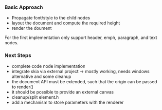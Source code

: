 ### Basic Approach
- Propagate font/style to the child nodes
- layout the document and compute the required height
- render the doument

For the first implementation only support header, emph, paragraph,
and text nodes.

### Next Steps
- complete code node implementation
- integrate skia via external project -> mostly working, needs windows alternative and some cleanup
- the document API must be extended, such that the origin can be passed to render()
- it should be possible to provide an external canvas
- cleanup/split element.h
- add a mechanism to store parameters with the renderer
